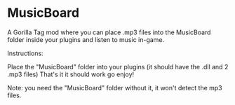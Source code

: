 # MusicBoard
A Gorilla Tag mod where you can place .mp3 files into the MusicBoard folder inside your plugins and listen to music in-game.

Instructions:

Place the "MusicBoard" folder into your plugins (it should have the .dll and 2 .mp3 files)
That's it it should work go enjoy!

Note: you need the "MusicBoard" folder without it, it won't detect the mp3 files.
